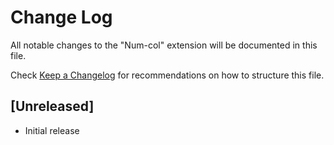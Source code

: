 # Change Log

All notable changes to the "Num-col" extension will be documented in this file.

Check [Keep a Changelog](http://keepachangelog.com/) for recommendations on how to structure this file.

## [Unreleased]

- Initial release